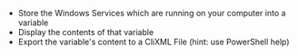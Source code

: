 - Store the Windows Services which are running on your computer into a variable
- Display the contents of that variable
- Export the variable's content to a CliXML File (hint: use PowerShell help)
